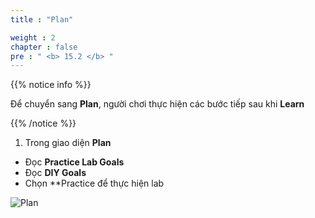 ```yaml
---
title : "Plan"

weight : 2
chapter : false
pre : " <b> 15.2 </b> "
---
```


{{% notice info %}}

Để chuyển sang **Plan**, người chơi thực hiện các bước tiếp sau khi **Learn**

{{% /notice %}}

1. Trong giao diện **Plan**

- Đọc **Practice Lab Goals**
- Đọc **DIY Goals**
- Chọn **Practice để thực hiện lab

![Plan](/images/15-highlyavailable/15.2-plan/1-plan.png)

